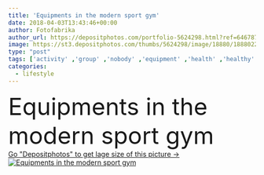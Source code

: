 ```yaml
---
title: 'Equipments in the modern sport gym'
date: 2018-04-03T13:43:46+00:00
author: Fotofabrika
author_url: https://depositphotos.com/portfolio-5624298.html?ref=64678756
image: https://st3.depositphotos.com/thumbs/5624298/image/18880/188802264/api_thumb_450.jpg?forcejpeg=true
type: "post"
tags: ['activity' ,'group' ,'nobody' ,'equipment' ,'health' ,'healthy' ,'power' ,'modern' ,'center' ,'interior' ,'indoor' ,'active' ,'physical' ,'lifestyle' ,'weight' ,'room' ,'fit' ,'fitness' ,'gym' ,'exercise' ,'tools' ,'stationary' ,'recreation' ,'club' ,'train' ,'wellness' ,'dumbbells' ,'facility' ,'athletic' ,'workout' ,'machines' ]
categories: 
  - lifestyle
---
```

<div aling="center">
            <font size="60"> Equipments in the modern sport gym</font>   
</div>
<div>
    <a href='https://st3.depositphotos.com/thumbs/5624298/image/18880/188802264/api_thumb_450.jpg?forcejpeg=true?ref=64678756' target=_blank > Go "Depositphotos" to get lage size of this picture ->
        <img href='https://st3.depositphotos.com/thumbs/5624298/image/18880/188802264/api_thumb_450.jpg?forcejpeg=true?ref=64678756' src='https://st3.depositphotos.com/5624298/18880/i/950/depositphotos_188802264-stock-photo-equipments-modern-sport-gym.jpg?forcejpeg=true' alt='Equipments in the modern sport gym' >
    </a>
</div>
